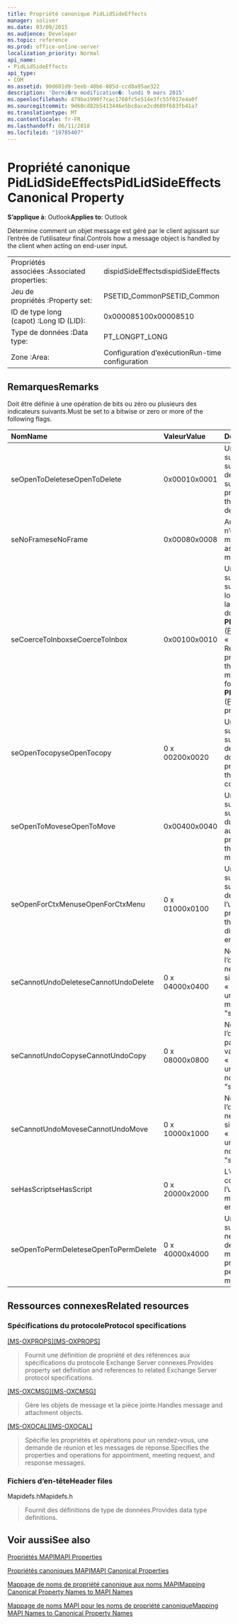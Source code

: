 ```yaml
---
title: Propriété canonique PidLidSideEffects
manager: soliver
ms.date: 03/09/2015
ms.audience: Developer
ms.topic: reference
ms.prod: office-online-server
localization_priority: Normal
api_name:
- PidLidSideEffects
api_type:
- COM
ms.assetid: 90d601d9-5eeb-40b6-885d-ccd8a95ae322
description: 'Derni�re modification�: lundi 9 mars 2015'
ms.openlocfilehash: 479ba1990f7cac1768fc5e514e3fc55f017e4a0f
ms.sourcegitcommit: 9d60cd82b5413446e5bc8ace2cd689f683fb41a7
ms.translationtype: MT
ms.contentlocale: fr-FR
ms.lasthandoff: 06/11/2018
ms.locfileid: "19785407"
---
```

# <a name="pidlidsideeffects-canonical-property"></a><span data-ttu-id="d0c50-103">Propriété canonique PidLidSideEffects</span><span class="sxs-lookup"><span data-stu-id="d0c50-103">PidLidSideEffects Canonical Property</span></span>

  
  
<span data-ttu-id="d0c50-104">**S’applique à**: Outlook</span><span class="sxs-lookup"><span data-stu-id="d0c50-104">**Applies to**: Outlook</span></span> 
  
<span data-ttu-id="d0c50-105">Détermine comment un objet message est géré par le client agissant sur l’entrée de l’utilisateur final.</span><span class="sxs-lookup"><span data-stu-id="d0c50-105">Controls how a message object is handled by the client when acting on end-user input.</span></span>
  
|||
|:-----|:-----|
|<span data-ttu-id="d0c50-106">Propriétés associées :</span><span class="sxs-lookup"><span data-stu-id="d0c50-106">Associated properties:</span></span>  <br/> |<span data-ttu-id="d0c50-107">dispidSideEffects</span><span class="sxs-lookup"><span data-stu-id="d0c50-107">dispidSideEffects</span></span>  <br/> |
|<span data-ttu-id="d0c50-108">Jeu de propriétés :</span><span class="sxs-lookup"><span data-stu-id="d0c50-108">Property set:</span></span>  <br/> |<span data-ttu-id="d0c50-109">PSETID_Common</span><span class="sxs-lookup"><span data-stu-id="d0c50-109">PSETID_Common</span></span>  <br/> |
|<span data-ttu-id="d0c50-110">ID de type long (capot) :</span><span class="sxs-lookup"><span data-stu-id="d0c50-110">Long ID (LID):</span></span>  <br/> |<span data-ttu-id="d0c50-111">0x00008510</span><span class="sxs-lookup"><span data-stu-id="d0c50-111">0x00008510</span></span>  <br/> |
|<span data-ttu-id="d0c50-112">Type de données :</span><span class="sxs-lookup"><span data-stu-id="d0c50-112">Data type:</span></span>  <br/> |<span data-ttu-id="d0c50-113">PT_LONG</span><span class="sxs-lookup"><span data-stu-id="d0c50-113">PT_LONG</span></span>  <br/> |
|<span data-ttu-id="d0c50-114">Zone :</span><span class="sxs-lookup"><span data-stu-id="d0c50-114">Area:</span></span>  <br/> |<span data-ttu-id="d0c50-115">Configuration d’exécution</span><span class="sxs-lookup"><span data-stu-id="d0c50-115">Run-time configuration</span></span>  <br/> |
   
## <a name="remarks"></a><span data-ttu-id="d0c50-116">Remarques</span><span class="sxs-lookup"><span data-stu-id="d0c50-116">Remarks</span></span>

<span data-ttu-id="d0c50-117">Doit être définie à une opération de bits ou zéro ou plusieurs des indicateurs suivants.</span><span class="sxs-lookup"><span data-stu-id="d0c50-117">Must be set to a bitwise or zero or more of the following flags.</span></span>
  
|<span data-ttu-id="d0c50-118">**Nom**</span><span class="sxs-lookup"><span data-stu-id="d0c50-118">**Name**</span></span>|<span data-ttu-id="d0c50-119">**Valeur**</span><span class="sxs-lookup"><span data-stu-id="d0c50-119">**Value**</span></span>|<span data-ttu-id="d0c50-120">**Description**</span><span class="sxs-lookup"><span data-stu-id="d0c50-120">**Description**</span></span>|
|:-----|:-----|:-----|
|<span data-ttu-id="d0c50-121">seOpenToDelete</span><span class="sxs-lookup"><span data-stu-id="d0c50-121">seOpenToDelete</span></span>  <br/> |<span data-ttu-id="d0c50-122">0x0001</span><span class="sxs-lookup"><span data-stu-id="d0c50-122">0x0001</span></span>  <br/> |<span data-ttu-id="d0c50-123">Un traitement supplémentaire est requis sur l’objet de message lors de la suppression.</span><span class="sxs-lookup"><span data-stu-id="d0c50-123">Additional processing is required on the message object when deleting.</span></span>  <br/> |
|<span data-ttu-id="d0c50-124">seNoFrame</span><span class="sxs-lookup"><span data-stu-id="d0c50-124">seNoFrame</span></span>  <br/> |<span data-ttu-id="d0c50-125">0x0008</span><span class="sxs-lookup"><span data-stu-id="d0c50-125">0x0008</span></span>  <br/> |<span data-ttu-id="d0c50-126">Aucune interface utilisateur n’est associé à l’objet du message.</span><span class="sxs-lookup"><span data-stu-id="d0c50-126">No UI is associated with the message object.</span></span>  <br/> |
|<span data-ttu-id="d0c50-127">seCoerceToInbox</span><span class="sxs-lookup"><span data-stu-id="d0c50-127">seCoerceToInbox</span></span>  <br/> |<span data-ttu-id="d0c50-128">0x0010</span><span class="sxs-lookup"><span data-stu-id="d0c50-128">0x0010</span></span>  <br/> |<span data-ttu-id="d0c50-129">Un traitement supplémentaire est requis sur l’objet de message lorsque le déplacement ou la copie à un objet folder dont la propriété **PR_CONTAINER_CLASS** ([PidTagContainerClass](pidtagcontainerclass-canonical-property.md)) « erreur. Remarque ».</span><span class="sxs-lookup"><span data-stu-id="d0c50-129">Additional processing is required on the message object when moving or copying to a folder object with a **PR_CONTAINER_CLASS** ([PidTagContainerClass](pidtagcontainerclass-canonical-property.md)) property of "IPF.Note".</span></span>  <br/> |
|<span data-ttu-id="d0c50-130">seOpenTocopy</span><span class="sxs-lookup"><span data-stu-id="d0c50-130">seOpenTocopy</span></span>  <br/> |<span data-ttu-id="d0c50-131">0 x 0020</span><span class="sxs-lookup"><span data-stu-id="d0c50-131">0x0020</span></span>  <br/> |<span data-ttu-id="d0c50-132">Un traitement supplémentaire est requis sur l’objet de message lors de la copie dans un autre dossier.</span><span class="sxs-lookup"><span data-stu-id="d0c50-132">Additional processing is required on the message object when copying to another folder.</span></span>  <br/> |
|<span data-ttu-id="d0c50-133">seOpenToMove</span><span class="sxs-lookup"><span data-stu-id="d0c50-133">seOpenToMove</span></span>  <br/> |<span data-ttu-id="d0c50-134">0x0040</span><span class="sxs-lookup"><span data-stu-id="d0c50-134">0x0040</span></span>  <br/> |<span data-ttu-id="d0c50-135">Un traitement supplémentaire est requis sur l’objet de message lors du déplacement vers un autre dossier.</span><span class="sxs-lookup"><span data-stu-id="d0c50-135">Additional processing is required on the message object when moving to another folder.</span></span>  <br/> |
|<span data-ttu-id="d0c50-136">seOpenForCtxMenu</span><span class="sxs-lookup"><span data-stu-id="d0c50-136">seOpenForCtxMenu</span></span>  <br/> |<span data-ttu-id="d0c50-137">0 x 0100</span><span class="sxs-lookup"><span data-stu-id="d0c50-137">0x0100</span></span>  <br/> |<span data-ttu-id="d0c50-138">Un traitement supplémentaire est requis sur l’objet de message lors de l’affichage des verbes à l’utilisateur final.</span><span class="sxs-lookup"><span data-stu-id="d0c50-138">Additional processing is required on the message object when displaying verbs to the end-user.</span></span>  <br/> |
|<span data-ttu-id="d0c50-139">seCannotUndoDelete</span><span class="sxs-lookup"><span data-stu-id="d0c50-139">seCannotUndoDelete</span></span>  <br/> |<span data-ttu-id="d0c50-140">0 x 0400</span><span class="sxs-lookup"><span data-stu-id="d0c50-140">0x0400</span></span>  <br/> |<span data-ttu-id="d0c50-141">Ne peut pas annuler l’opération de suppression, ne doit pas être définie sauf si la valeur est « seOpenToDelete ».</span><span class="sxs-lookup"><span data-stu-id="d0c50-141">Cannot undo delete operation, must not be set unless "seOpenToDelete" is set.</span></span>  <br/> |
|<span data-ttu-id="d0c50-142">seCannotUndoCopy</span><span class="sxs-lookup"><span data-stu-id="d0c50-142">seCannotUndoCopy</span></span>  <br/> |<span data-ttu-id="d0c50-143">0 x 0800</span><span class="sxs-lookup"><span data-stu-id="d0c50-143">0x0800</span></span>  <br/> |<span data-ttu-id="d0c50-144">Ne peut pas annuler l’opération de copie, ne doit pas être définie sauf si la valeur est « seOpenTocopy ».</span><span class="sxs-lookup"><span data-stu-id="d0c50-144">Cannot undo copy operation, must not be set unless "seOpenTocopy" is set.</span></span>  <br/> |
|<span data-ttu-id="d0c50-145">seCannotUndoMove</span><span class="sxs-lookup"><span data-stu-id="d0c50-145">seCannotUndoMove</span></span>  <br/> |<span data-ttu-id="d0c50-146">0 x 1000</span><span class="sxs-lookup"><span data-stu-id="d0c50-146">0x1000</span></span>  <br/> |<span data-ttu-id="d0c50-147">Ne peut pas annuler l’opération de déplacement, ne doit pas être définie sauf si la valeur est « seOpenToMove ».</span><span class="sxs-lookup"><span data-stu-id="d0c50-147">Cannot undo move operation, must not be set unless "seOpenToMove" is set.</span></span>  <br/> |
|<span data-ttu-id="d0c50-148">seHasScript</span><span class="sxs-lookup"><span data-stu-id="d0c50-148">seHasScript</span></span>  <br/> |<span data-ttu-id="d0c50-149">0 x 2000</span><span class="sxs-lookup"><span data-stu-id="d0c50-149">0x2000</span></span>  <br/> |<span data-ttu-id="d0c50-150">L’objet du message contient un script de l’utilisateur final.</span><span class="sxs-lookup"><span data-stu-id="d0c50-150">The message object contains end-user script.</span></span>  <br/> |
|<span data-ttu-id="d0c50-151">seOpenToPermDelete</span><span class="sxs-lookup"><span data-stu-id="d0c50-151">seOpenToPermDelete</span></span>  <br/> |<span data-ttu-id="d0c50-152">0 x 4000</span><span class="sxs-lookup"><span data-stu-id="d0c50-152">0x4000</span></span>  <br/> |<span data-ttu-id="d0c50-153">Un traitement supplémentaire est nécessaire pour supprimer définitivement l’objet du message.</span><span class="sxs-lookup"><span data-stu-id="d0c50-153">Additional processing is required to permanently delete the message object.</span></span>  <br/> |
   
## <a name="related-resources"></a><span data-ttu-id="d0c50-154">Ressources connexes</span><span class="sxs-lookup"><span data-stu-id="d0c50-154">Related resources</span></span>

### <a name="protocol-specifications"></a><span data-ttu-id="d0c50-155">Spécifications du protocole</span><span class="sxs-lookup"><span data-stu-id="d0c50-155">Protocol specifications</span></span>

<span data-ttu-id="d0c50-156">[[MS-OXPROPS]](http://msdn.microsoft.com/library/f6ab1613-aefe-447d-a49c-18217230b148%28Office.15%29.aspx)</span><span class="sxs-lookup"><span data-stu-id="d0c50-156">[[MS-OXPROPS]](http://msdn.microsoft.com/library/f6ab1613-aefe-447d-a49c-18217230b148%28Office.15%29.aspx)</span></span>
  
> <span data-ttu-id="d0c50-157">Fournit une définition de propriété et des références aux spécifications du protocole Exchange Server connexes.</span><span class="sxs-lookup"><span data-stu-id="d0c50-157">Provides property set definition and references to related Exchange Server protocol specifications.</span></span>
    
<span data-ttu-id="d0c50-158">[[MS-OXCMSG]](http://msdn.microsoft.com/library/7fd7ec40-deec-4c06-9493-1bc06b349682%28Office.15%29.aspx)</span><span class="sxs-lookup"><span data-stu-id="d0c50-158">[[MS-OXCMSG]](http://msdn.microsoft.com/library/7fd7ec40-deec-4c06-9493-1bc06b349682%28Office.15%29.aspx)</span></span>
  
> <span data-ttu-id="d0c50-159">Gère les objets de message et la pièce jointe.</span><span class="sxs-lookup"><span data-stu-id="d0c50-159">Handles message and attachment objects.</span></span>
    
<span data-ttu-id="d0c50-160">[[MS-OXOCAL]](http://msdn.microsoft.com/library/09861fde-c8e4-4028-9346-e7c214cfdba1%28Office.15%29.aspx)</span><span class="sxs-lookup"><span data-stu-id="d0c50-160">[[MS-OXOCAL]](http://msdn.microsoft.com/library/09861fde-c8e4-4028-9346-e7c214cfdba1%28Office.15%29.aspx)</span></span>
  
> <span data-ttu-id="d0c50-161">Spécifie les propriétés et opérations pour un rendez-vous, une demande de réunion et les messages de réponse.</span><span class="sxs-lookup"><span data-stu-id="d0c50-161">Specifies the properties and operations for appointment, meeting request, and response messages.</span></span>
    
### <a name="header-files"></a><span data-ttu-id="d0c50-162">Fichiers d’en-tête</span><span class="sxs-lookup"><span data-stu-id="d0c50-162">Header files</span></span>

<span data-ttu-id="d0c50-163">Mapidefs.h</span><span class="sxs-lookup"><span data-stu-id="d0c50-163">Mapidefs.h</span></span>
  
> <span data-ttu-id="d0c50-164">Fournit des définitions de type de données.</span><span class="sxs-lookup"><span data-stu-id="d0c50-164">Provides data type definitions.</span></span>
    
## <a name="see-also"></a><span data-ttu-id="d0c50-165">Voir aussi</span><span class="sxs-lookup"><span data-stu-id="d0c50-165">See also</span></span>



[<span data-ttu-id="d0c50-166">Propriétés MAPI</span><span class="sxs-lookup"><span data-stu-id="d0c50-166">MAPI Properties</span></span>](mapi-properties.md)
  
[<span data-ttu-id="d0c50-167">Propriétés canoniques MAPI</span><span class="sxs-lookup"><span data-stu-id="d0c50-167">MAPI Canonical Properties</span></span>](mapi-canonical-properties.md)
  
[<span data-ttu-id="d0c50-168">Mappage de noms de propriété canonique aux noms MAPI</span><span class="sxs-lookup"><span data-stu-id="d0c50-168">Mapping Canonical Property Names to MAPI Names</span></span>](mapping-canonical-property-names-to-mapi-names.md)
  
[<span data-ttu-id="d0c50-169">Mappage de noms MAPI pour les noms de propriété canonique</span><span class="sxs-lookup"><span data-stu-id="d0c50-169">Mapping MAPI Names to Canonical Property Names</span></span>](mapping-mapi-names-to-canonical-property-names.md)

